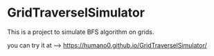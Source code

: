 # GridTraverselSimulator

  This is a project to simulate BFS algorithm on grids.



you can try it at --> https://humano0.github.io/GridTraverselSimulator/
